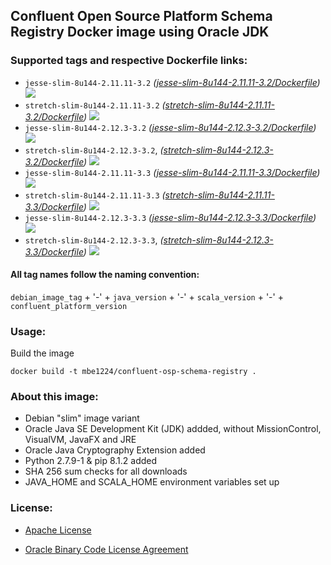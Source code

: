 ## Confluent Open Source Platform Schema Registry Docker image using Oracle JDK

### Supported tags and respective Dockerfile links:

* ```jesse-slim-8u144-2.11.11-3.2``` _\([jesse-slim-8u144-2.11.11-3.2/Dockerfile]\)_
[![](https://images.microbadger.com/badges/image/mbe1224/confluent-osp-schema-registry:jesse-slim-8u144-2.11.11-3.2.svg)](https://microbadger.com/images/mbe1224/confluent-osp-schema-registry:jesse-slim-8u144-2.11.11-3.2 "")
* ```stretch-slim-8u144-2.11.11-3.2``` _\([stretch-slim-8u144-2.11.11-3.2/Dockerfile]\)_
[![](https://images.microbadger.com/badges/image/mbe1224/confluent-osp-schema-registry:stretch-slim-8u144-2.11.11-3.2.svg)](https://microbadger.com/images/mbe1224/confluent-osp-schema-registry:stretch-slim-8u144-2.11.11-3.2 "")
* ```jesse-slim-8u144-2.12.3-3.2``` _\([jesse-slim-8u144-2.12.3-3.2/Dockerfile]\)_
[![](https://images.microbadger.com/badges/image/mbe1224/confluent-osp-schema-registry:jesse-slim-8u144-2.12.3-3.2.svg)](https://microbadger.com/images/mbe1224/confluent-osp-schema-registry:jesse-slim-8u144-2.12.3-3.2 "")
* ```stretch-slim-8u144-2.12.3-3.2```, _\([stretch-slim-8u144-2.12.3-3.2/Dockerfile]\)_ 
[![](https://images.microbadger.com/badges/image/mbe1224/confluent-osp-schema-registry:stretch-slim-8u144-2.12.3-3.2.svg)](https://microbadger.com/images/mbe1224/confluent-osp-schema-registry:stretch-slim-8u144-2.12.3-3.2 "")
* ```jesse-slim-8u144-2.11.11-3.3``` _\([jesse-slim-8u144-2.11.11-3.3/Dockerfile]\)_
[![](https://images.microbadger.com/badges/image/mbe1224/confluent-osp-schema-registry:jesse-slim-8u144-2.11.11-3.3.svg)](https://microbadger.com/images/mbe1224/confluent-osp-schema-registry:jesse-slim-8u144-2.11.11-3.3 "")
* ```stretch-slim-8u144-2.11.11-3.3``` _\([stretch-slim-8u144-2.11.11-3.3/Dockerfile]\)_
[![](https://images.microbadger.com/badges/image/mbe1224/confluent-osp-schema-registry:stretch-slim-8u144-2.11.11-3.3.svg)](https://microbadger.com/images/mbe1224/confluent-osp-schema-registry:stretch-slim-8u144-2.11.11-3.3 "")
* ```jesse-slim-8u144-2.12.3-3.3``` _\([jesse-slim-8u144-2.12.3-3.3/Dockerfile]\)_
[![](https://images.microbadger.com/badges/image/mbe1224/confluent-osp-schema-registry:jesse-slim-8u144-2.12.3-3.3.svg)](https://microbadger.com/images/mbe1224/confluent-osp-schema-registry:jesse-slim-8u144-2.12.3-3.3 "")
* ```stretch-slim-8u144-2.12.3-3.3```, _\([stretch-slim-8u144-2.12.3-3.3/Dockerfile]\)_ 
[![](https://images.microbadger.com/badges/image/mbe1224/confluent-osp-schema-registry:stretch-slim-8u144-2.12.3-3.3.svg)](https://microbadger.com/images/mbe1224/confluent-osp-schema-registry:stretch-slim-8u144-2.12.3-3.3 "")

#### All tag names follow the naming convention:

```debian_image_tag``` + '-' + ```java_version``` + '-' + ```scala_version``` + '-' + ```confluent_platform_version```

### Usage:

Build the image
```shell
docker build -t mbe1224/confluent-osp-schema-registry .
```

### About this image:

- Debian "slim" image variant
- Oracle Java SE Development Kit (JDK) addded, without MissionControl, VisualVM, JavaFX and JRE
- Oracle Java Cryptography Extension added
- Python 2.7.9-1 & pip 8.1.2 added
- SHA 256 sum checks for all downloads
- JAVA\_HOME and SCALA\_HOME environment variables set up

### License:

* [Apache License]
* [Oracle Binary Code License Agreement]

   [jesse-slim-8u144-2.11.11-3.2/Dockerfile]: <https://github.com/MihaiBogdanEugen/confluent-osp-schema-registry/blob/jesse-slim-8u144-2.11.11-3.2/Dockerfile>
   [stretch-slim-8u144-2.11.11-3.2/Dockerfile]: <https://github.com/MihaiBogdanEugen/confluent-osp-schema-registry/blob/stretch-slim-8u144-2.11.11-3.2/Dockerfile>
   [jesse-slim-8u144-2.12.3-3.2/Dockerfile]: <https://github.com/MihaiBogdanEugen/confluent-osp-schema-registry/blob/jesse-slim-8u144-2.12.3-3.2/Dockerfile>
   [stretch-slim-8u144-2.12.3-3.2/Dockerfile]: <https://github.com/MihaiBogdanEugen/confluent-osp-schema-registry/blob/stretch-slim-8u144-2.12.3-3.2/Dockerfile>
   [jesse-slim-8u144-2.11.11-3.3/Dockerfile]: <https://github.com/MihaiBogdanEugen/confluent-osp-schema-registry/blob/jesse-slim-8u144-2.11.11-3.3/Dockerfile>
   [stretch-slim-8u144-2.11.11-3.3/Dockerfile]: <https://github.com/MihaiBogdanEugen/confluent-osp-schema-registry/blob/stretch-slim-8u144-2.11.11-3.3/Dockerfile>
   [jesse-slim-8u144-2.12.3-3.3/Dockerfile]: <https://github.com/MihaiBogdanEugen/confluent-osp-schema-registry/blob/jesse-slim-8u144-2.12.3-3.3/Dockerfile>
   [stretch-slim-8u144-2.12.3-3.3/Dockerfile]: <https://github.com/MihaiBogdanEugen/confluent-osp-schema-registry/blob/stretch-slim-8u144-2.12.3-3.3/Dockerfile>
   [Apache License]: <https://raw.githubusercontent.com/MihaiBogdanEugen/confluent-osp-schema-registry/master/LICENSE>
   [Oracle Binary Code License Agreement]: <https://raw.githubusercontent.com/MihaiBogdanEugen/confluent-osp-schema-registry/master/Oracle_Binary_Code_License_Agreement%20for%20the%20Java%20SE%20Platform_Products_and_JavaFX>